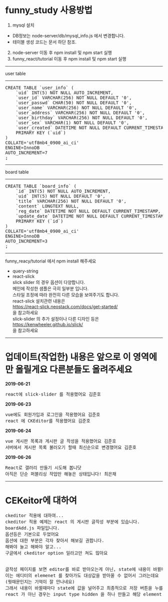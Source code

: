 funny_study 사용방법
=============
1. mysql 설치
+ DB정보는 node-server/db/mysql_info.js 에서 변경합니다.
+ 테이블 생성 코드는 문서 하단 참조.
2. node-server 이동 후 npm install 및 npm start 실행
3. funny_react/tutorial 이동 후 npm install 및 npm start 실행

* * *
user table
* * *
<pre>
CREATE TABLE `user_info` (
	`uid` INT(5) NOT NULL AUTO_INCREMENT,
	`user_id` VARCHAR(256) NOT NULL DEFAULT '0',
	`user_passwd` CHAR(50) NOT NULL DEFAULT '0',
	`user_name` VARCHAR(256) NOT NULL DEFAULT '0',
	`user_address` VARCHAR(256) NOT NULL DEFAULT '0',
	`user_birthday` VARCHAR(256) NOT NULL DEFAULT '0',
	`user_sex` VARCHAR(1) NOT NULL DEFAULT '0',
	`user_created` DATETIME NOT NULL DEFAULT CURRENT_TIMESTAMP,
	PRIMARY KEY (`uid`)
)
COLLATE='utf8mb4_0900_ai_ci'
ENGINE=InnoDB
AUTO_INCREMENT=7
;
</pre>

* * *
board table
* * *
<pre>
CREATE TABLE `board_info` (
	`id` INT(5) NOT NULL AUTO_INCREMENT,
	`uid` INT(5) NOT NULL DEFAULT '0',
	`title` VARCHAR(256) NOT NULL DEFAULT '0',
	`content` LONGTEXT NULL,
	`reg_date` DATETIME NOT NULL DEFAULT CURRENT_TIMESTAMP,
	`update_date` DATETIME NOT NULL DEFAULT CURRENT_TIMESTAMP,
	PRIMARY KEY (`id`)
)
COLLATE='utf8mb4_0900_ai_ci'
ENGINE=InnoDB
AUTO_INCREMENT=3
;
</pre>



* * *
funny_reacy/tutorial 에서 npm install 해주세요
+ query-string
+ react-slick  
slick slider 의 경우 옵션이 다양합니다.  
메인에 작성한 샘플은 극히 일부분 입니다.  
스타일 조정에 따라 완전히 다른 모습을 보여주기도 합니다.  
react-slick 설치관련 내용은  
https://react-slick.neostack.com/docs/get-started/  
을 참고하세요  
slick-slider 의 추가 설정이나 다른 디자인 등은  
https://kenwheeler.github.io/slick/  
을 참고하세요  

***
업데이트(작업한) 내용은 앞으로 이 영역에만 올릴게요 다른분들도 올려주세요
======
**2019-06-21**
<pre>
react에 slick-slider 를 적용했어요 김준호
</pre>
**2019-06-23**  
<pre>
vue에도 회원가입과 로그인을 적용했어요 김준호
react 에 CKEditor를 적용했어요 김준호
</pre>
**2019-06-24**
<pre>
vue 게시판 목록과 게시판 글 작성을 적용했어요 김준호
서버에서 게시판 목록 불러오기 할때 최신순으로 변경했어요 김준호
</pre>
**2019-06-26**
<pre>
React로 갤러리 만들기 시도해 봅니닷
아직은 단순 퍼블리싱 작업만 해놓은 상태입니다! 최은채
</pre>
***
CEKeitor에 대하여
=============
<pre>
ckeditor 적용에 대하여...  
ckeditor 적용 예제는 react 의 게시판 글작성 부분에 있습니다.  
boardAdd.js 파일입니다.  
옵션등은 기본으로 두었어요  
옵션에 대한 부분은 각자 찾아서 해보길 권합니다.  
해봐야 늘고 해봐야 알고... 
구글에서 ckeditor option 일라고만 쳐도 많아요   
<br/>
글작성 페이지를 보면 editor를 바로 받아오는게 아닌, state에 내용이 바뀔때마다 set 해주고 있어요  
이는 에디터의 elemenet 를 찾아가도 대상값을 받아올 수 없어서 그러는데요  
(뭣때문인지는 기억이 잘 안나네요)  
그래서 내용이 바뀔때마다 state에 값을 널어주고 최종적으로 저장 버튼을 누를 때 해당 값을 가져와서 사용합니다.
react 가 아닌 경우는 input type hidden 을 하나 만들고 해당 element 에 값을 넣어주겠죠. 그리고 그 값을 사용합니다.
</pre>
